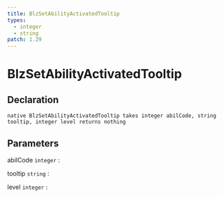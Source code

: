 ```yaml
---
title: BlzSetAbilityActivatedTooltip
types:
  - integer
  - string
patch: 1.29
---
```


# BlzSetAbilityActivatedTooltip

## Declaration

```jass
native BlzSetAbilityActivatedTooltip takes integer abilCode, string tooltip, integer level returns nothing
```

## Parameters
abilCode `integer`
: 

tooltip `string`
: 

level `integer`
: 
